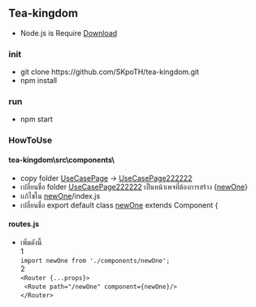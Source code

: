 ## Tea-kingdom
- Node.js is Require [Download](https://nodejs.org/en/download/) 
### init
 - git clone https:<i></i>//github.com<i></i>/SKpoTH/tea-kingdom.git
 - npm install
### run
 - npm start
 
### HowToUse
 #### tea-kingdom\src\components\
 - copy folder [UseCasePage]() -> [UseCasePage222222]()
 - เปลี่ยนชื่อ folder [UseCasePage222222]() เป็นหน้าเพจที่ต้องการสร้าง {[newOne]()}
 - เเก้ไขใน [newOne]()/index.js
 - เปลี่ยนชื่อ export default class [newOne]() extends Component {
  #### routes.js
  - เพิ่มดังนี้<br>
   1<br>
   ```import newOne from './components/newOne';```<br>
   2<br>
   ```<Router {...props}>```<br>
   ``` <Route path="/newOne" component={newOne}/>```<br>
   ```</Router>```
